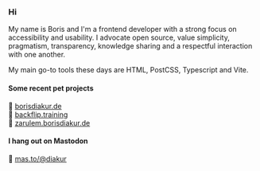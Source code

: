 ### Hi

My name is Boris and I'm a frontend developer with a strong focus on accessibility and usability. I advocate open source, value simplicity, pragmatism, transparency, knowledge sharing and a respectful interaction with one another.

My main go-to tools these days are HTML, PostCSS, Typescript and Vite.

#### Some recent pet projects
👋 [borisdiakur.de](https://borisdiakur.de)<br>
🔄 [backflip.training](https://backflip.training)<br>
🚗 [zarulem.borisdiakur.de](https://zarulem.borisdiakur.de)<br>

#### I hang out on Mastodon

🦣 [mas.to/@diakur](https://mas.to/@diakur)
